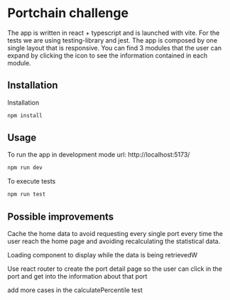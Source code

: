 # Portchain challenge

The app is written in react + typescript and is launched with vite. For the tests we are using testing-library and jest.
The app is composed by one single layout that is responsive.
You can find 3 modules that the user can expand by clicking the icon to see the information contained in each module.

## Installation

Installation

```bash
npm install
```

## Usage

To run the app in development mode url: http://localhost:5173/

```bash
npm run dev
```

To execute tests

```bash
npm run test
```

## Possible improvements

Cache the home data to avoid requesting every single port every time the user reach the home page and avoiding recalculating the statistical data.

Loading component to display while the data is being retrievedW

Use react router to create the port detail page so the user can click in the port and get into the information about that port

add more cases in the calculatePercentile test
